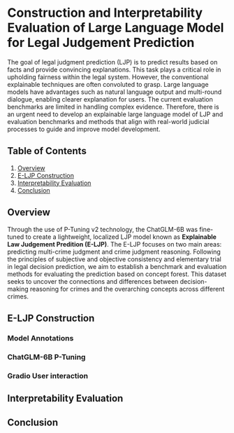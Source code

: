 # Construction and Interpretability Evaluation of Large Language Model for Legal Judgement Prediction

The goal of legal judgment prediction (LJP) is to predict results based on facts and provide convincing explanations. This task plays a critical role in upholding fairness within the legal system. However, the conventional explainable techniques are often convoluted to grasp. Large language models have advantages such as natural language output and multi-round dialogue, enabling clearer explanation for users. The current evaluation benchmarks are limited in handling complex evidence. Therefore, there is an urgent need to develop an explainable large language model of LJP and evaluation benchmarks and methods that align with real-world judicial processes to guide and improve model development. 

## Table of Contents
1. [Overview](#overview)
2. [E-LJP Construction](#e-ljp-construction)
3. [Interpretability Evaluation](#interpretability-evaluation)
4. [Conclusion](#conclusion)

## Overview

Through the use of P-Tuning v2 technology, the ChatGLM-6B was fine-tuned to create a lightweight, localized LJP model known as **Explainable Law Judgement Predition (E-LJP)**. The E-LJP focuses on two main areas: predicting multi-crime judgment and crime judgment reasoning. Following the principles of subjective and objective consistency and elementary trial in legal decision prediction, we aim to establish a benchmark and evaluation methods for evaluating the prediction based on concept forest. This dataset seeks to uncover the connections and differences between decision-making reasoning for crimes and the overarching concepts across different crimes.

## E-LJP Construction

### Model Annotations

### ChatGLM-6B P-Tuning

### Gradio User interaction

## Interpretability Evaluation

## Conclusion
